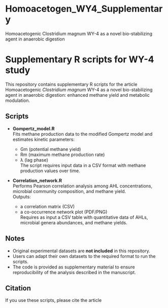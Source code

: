 # Homoacetogen_WY4_Supplementary
Homoacetogenic Clostridium magnum WY-4 as a novel bio-stabilizing agent in anaerobic digestion

# Supplementary R scripts for WY-4 study

This repository contains supplementary R scripts for the article  
Homoacetogenic *Clostridium magnum* WY-4 as a novel bio-stabilizing agent in anaerobic digestion: enhanced methane yield and metabolic modulation.

## Scripts
- **Gompertz_model.R**  
  Fits methane production data to the modified Gompertz model and estimates kinetic parameters:  
  - Gm (potential methane yield)  
  - Rm (maximum methane production rate)  
  - λ (lag phase)  
  The script requires input data in a CSV format with methane production values over time.

- **Correlation_network.R**  
  Performs Pearson correlation analysis among AHL concentrations, microbial community composition, and methane yield.  
  Outputs:  
  - a correlation matrix (CSV)  
  - a co-occurrence network plot (PDF/PNG)  
  Requires as input a CSV table with quantitative data of AHLs, microbial genera abundances, and methane yields.

## Notes
- Original experimental datasets are **not included** in this repository.  
- Users can adapt their own datasets to the required format to run the scripts.  
- The code is provided as supplementary material to ensure reproducibility of the analysis described in the manuscript.

## Citation
If you use these scripts, please cite the article
